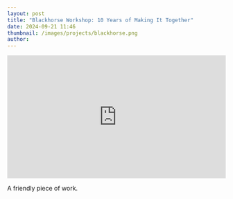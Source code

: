 ```yaml
---
layout: post
title: "Blackhorse Workshop: 10 Years of Making It Together"
date: 2024-09-21 11:46
thumbnail: /images/projects/blackhorse.png
author:
---
```


<div style="padding:56.25% 0 0 0;position:relative;"><iframe src="https://player.vimeo.com/video/1010312456?badge=0&amp;autopause=0&amp;player_id=0&amp;app_id=58479" frameborder="0" allow="autoplay; fullscreen; picture-in-picture; clipboard-write" style="position:absolute;top:0;left:0;width:100%;height:100%;" title="Blackhorse Workshop: 10 Years of Making it Together"></iframe></div><script src="https://player.vimeo.com/api/player.js"></script>

A friendly piece of work.
